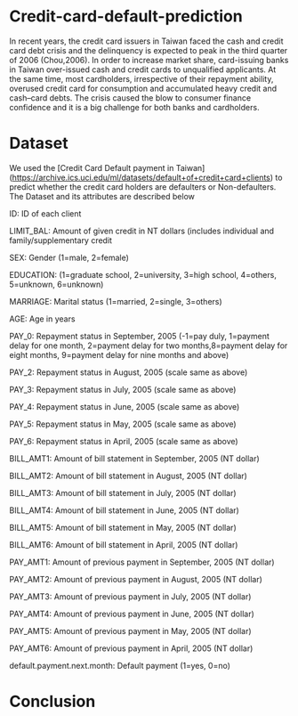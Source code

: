 # Credit-card-default-prediction

In recent years, the credit card issuers in Taiwan faced the cash and credit card debt crisis and the delinquency is expected to peak in the third quarter of 2006 (Chou,2006). In order to increase market share, card-issuing banks in Taiwan over-issued cash and credit cards to unqualified applicants. At the same time, most cardholders, irrespective of their repayment ability, overused credit card for consumption and accumulated heavy credit and cash–card debts. The crisis caused the blow to consumer finance confidence and it is a big challenge for both banks and cardholders.


# Dataset

We used the [Credit Card Default payment in Taiwan] (https://archive.ics.uci.edu/ml/datasets/default+of+credit+card+clients) to predict whether the credit card holders are defaulters or Non-defaulters. The Dataset and its attributes are described below

ID: ID of each client

LIMIT_BAL: Amount of given credit in NT dollars (includes individual and family/supplementary credit

SEX: Gender (1=male, 2=female)

EDUCATION: (1=graduate school, 2=university, 3=high school, 4=others, 5=unknown, 6=unknown)

MARRIAGE: Marital status (1=married, 2=single, 3=others)

AGE: Age in years

PAY_0: Repayment status in September, 2005 (-1=pay duly, 1=payment delay for one month, 2=payment delay for two months,8=payment delay for eight months, 9=payment delay for nine months and above)

PAY_2: Repayment status in August, 2005 (scale same as above)

PAY_3: Repayment status in July, 2005 (scale same as above)

PAY_4: Repayment status in June, 2005 (scale same as above)

PAY_5: Repayment status in May, 2005 (scale same as above)

PAY_6: Repayment status in April, 2005 (scale same as above)

BILL_AMT1: Amount of bill statement in September, 2005 (NT dollar)

BILL_AMT2: Amount of bill statement in August, 2005 (NT dollar)

BILL_AMT3: Amount of bill statement in July, 2005 (NT dollar)

BILL_AMT4: Amount of bill statement in June, 2005 (NT dollar)

BILL_AMT5: Amount of bill statement in May, 2005 (NT dollar)

BILL_AMT6: Amount of bill statement in April, 2005 (NT dollar)

PAY_AMT1: Amount of previous payment in September, 2005 (NT dollar)

PAY_AMT2: Amount of previous payment in August, 2005 (NT dollar)

PAY_AMT3: Amount of previous payment in July, 2005 (NT dollar)

PAY_AMT4: Amount of previous payment in June, 2005 (NT dollar)

PAY_AMT5: Amount of previous payment in May, 2005 (NT dollar)

PAY_AMT6: Amount of previous payment in April, 2005 (NT dollar)

default.payment.next.month: Default payment (1=yes, 0=no)

# Conclusion



